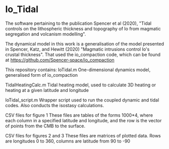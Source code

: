 # Io_Tidal
The software pertaining to the publication Spencer et al (2020), "Tidal controls on the lithospheric thickness and topography of Io from magmatic segregation and volcanism modelling".

The dynamical model in this work is a generalisation of the model presented in Spencer, Katz, and Hewitt (2020) "Magmatic intrusions control Io's crustal thickness". That used the io_compaction code, which can be found at https://github.com/Spencer-space/io_compaction

This repository contains:
IoTidal.m
One-dimensional dynamics model, generalised form of io_compaction

TidalHeatingCalc.m
Tidal heating model, used to calculate 3D heating or heating at a given latitude and longitude

IoTidal_script.m
Wrapper script used to run the coupled dynamic and tidal codes. Also conducts the isostasy calculations.

CSV files for figure 1
These files are tables of the forms 1000*4, where each column in a specified latitude and longitude, and the row is the vector of points from the CMB to the surface.

CSV files for figures 2 and 3
These files are matrices of plotted data. Rows are longitudes 0 to 360, columns are latitude from 90 to -90
